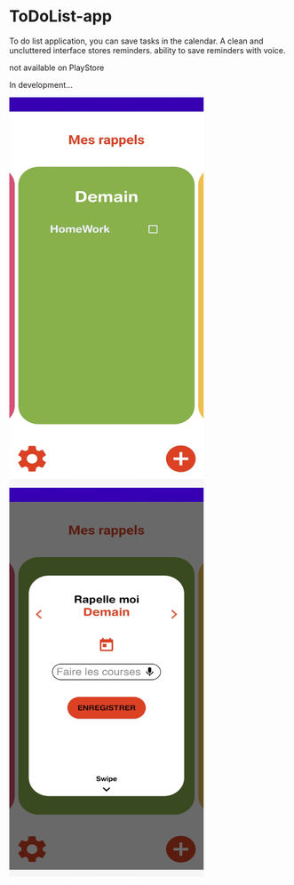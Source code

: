 # ToDoList-app

To do list application, you can save tasks in the calendar.
A clean and uncluttered interface stores reminders.
ability to save reminders with voice.

not available on PlayStore

In development...

<img src="/app/src/main/res/drawable/screenshot1.jpg" style="height:700px;width:350px;display: inline-block;">
<img src="/app/src/main/res/drawable/screenshot2.jpg" style="height:700px;width:350px;display: inline-block;">
